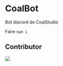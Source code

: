 # CoalBot
 Bot discord de CoalStudio

Faire `npm i`

## Contributor
<a href="https://github.com/Nirbose/CoalBot/graphs/contributors"><img src="https://opencollective.com/Nirbose/CoalBot/contributors.svg?width=890" /></a>
